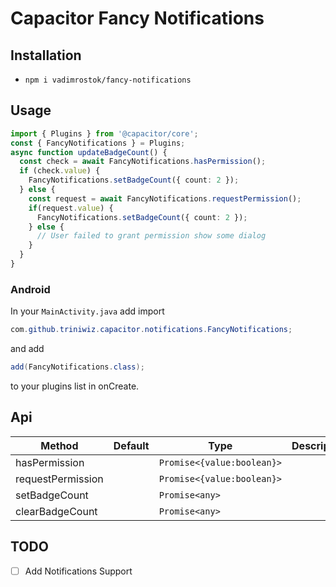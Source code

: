 # Capacitor Fancy Notifications

## Installation

- `npm i vadimrostok/fancy-notifications`

## Usage


```typescript
import { Plugins } from '@capacitor/core';
const { FancyNotifications } = Plugins;
async function updateBadgeCount() {
  const check = await FancyNotifications.hasPermission();
  if (check.value) {
    FancyNotifications.setBadgeCount({ count: 2 });
  } else {
    const request = await FancyNotifications.requestPermission();
    if(request.value) {
      FancyNotifications.setBadgeCount({ count: 2 });
    } else {
      // User failed to grant permission show some dialog
    }
  }
}

```

### Android

In your `MainActivity.java` add import

```java
com.github.triniwiz.capacitor.notifications.FancyNotifications;
```

and add 

```java
add(FancyNotifications.class);
```

to your plugins list in onCreate.

## Api

| Method                                               | Default | Type                      | Description                 |
| ---------------------------------------------------- | ------- | ------------------------- | --------------------------- |
| hasPermission |         | `Promise<{value:boolean}>` |  |
| requestPermission |         | `Promise<{value:boolean}>` |  |
| setBadgeCount |         | `Promise<any>` |  |
| clearBadgeCount |         | `Promise<any>` |  |

## TODO

- [ ] Add Notifications Support
